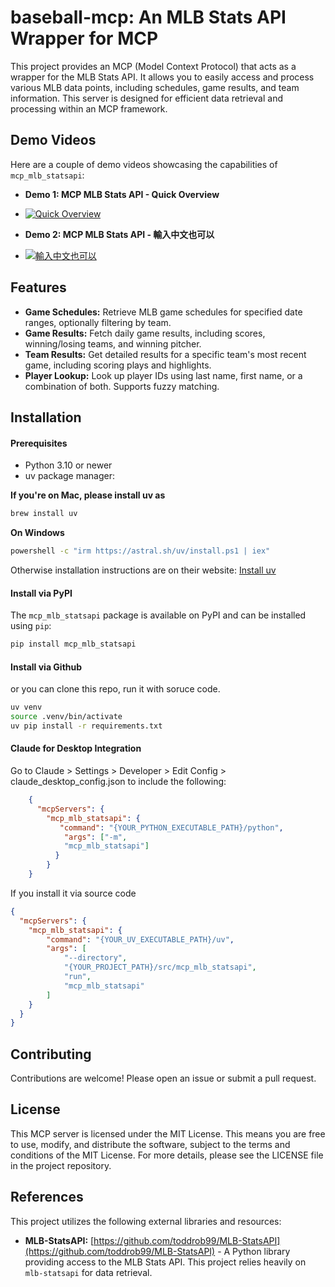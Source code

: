 # baseball-mcp: An MLB Stats API Wrapper for MCP

This project provides an MCP (Model Context Protocol) that acts as a wrapper for the MLB Stats API.  It allows you to easily access and process various MLB data points, including schedules, game results, and team information.  This server is designed for efficient data retrieval and processing within an MCP framework.

## Demo Videos

Here are a couple of demo videos showcasing the capabilities of `mcp_mlb_statsapi`:
* **Demo 1:  MCP MLB Stats API - Quick Overview**
- [![Quick Overview](https://img.youtube.com/vi/cnqbcB8064k/0.jpg)](https://youtu.be/cnqbcB8064k "demo 1")
* **Demo 2:  MCP MLB Stats API - 輸入中文也可以**
- [![輸入中文也可以](https://img.youtube.com/vi/XhuyfIWKLjY/0.jpg)](https://youtu.be/XhuyfIWKLjY "demo 2")


## Features

* **Game Schedules:** Retrieve MLB game schedules for specified date ranges, optionally filtering by team.
* **Game Results:** Fetch daily game results, including scores, winning/losing teams, and winning pitcher.
* **Team Results:** Get detailed results for a specific team's most recent game, including scoring plays and highlights.
* **Player Lookup:** Look up player IDs using last name, first name, or a combination of both.  Supports fuzzy matching.

## Installation

#### Prerequisites
- Python 3.10 or newer
- uv package manager: 

**If you're on Mac, please install uv as**
```bash
brew install uv
```
**On Windows**
```bash
powershell -c "irm https://astral.sh/uv/install.ps1 | iex" 
```
Otherwise installation instructions are on their website: [Install uv](https://docs.astral.sh/uv/getting-started/installation/)

#### Install via PyPI
The `mcp_mlb_statsapi` package is available on PyPI and can be installed using `pip`:

```bash
pip install mcp_mlb_statsapi
```

#### Install via Github
or you can clone this repo, run it with soruce code.
```bash
uv venv
source .venv/bin/activate
uv pip install -r requirements.txt
```

#### Claude for Desktop Integration
Go to Claude > Settings > Developer > Edit Config > claude_desktop_config.json to include the following:

```json
    {
      "mcpServers": {
        "mcp_mlb_statsapi": {
           "command": "{YOUR_PYTHON_EXECUTABLE_PATH}/python",
            "args": ["-m",
            "mcp_mlb_statsapi"]
          }
        }
    }
```

If you install it via source code
```json
{
  "mcpServers": {
    "mcp_mlb_statsapi": {
        "command": "{YOUR_UV_EXECUTABLE_PATH}/uv",
        "args": [
            "--directory",
            "{YOUR_PROJECT_PATH}/src/mcp_mlb_statsapi",
            "run",
            "mcp_mlb_statsapi"
        ]
    }
  }
}
```

## Contributing

Contributions are welcome! Please open an issue or submit a pull request.

## License

This MCP server is licensed under the MIT License. This means you are free to use, modify, and distribute the software, subject to the terms and conditions of the MIT License. For more details, please see the LICENSE file in the project repository.

## References

This project utilizes the following external libraries and resources:

* **MLB-StatsAPI:**  [https://github.com/toddrob99/MLB-StatsAPI](https://github.com/toddrob99/MLB-StatsAPI) -  A Python library providing access to the MLB Stats API.  This project relies heavily on `mlb-statsapi` for data retrieval.

